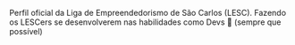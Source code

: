 Perfil oficial da Liga de Empreendedorismo de São Carlos (LESC).
Fazendo os LESCers se desenvolverem nas habilidades como Devs 🚀 (sempre que possível)

<!---
lesc-sanca/lesc-sanca is a ✨ special ✨ repository because its `README.md` (this file) appears on your GitHub profile.
You can click the Preview link to take a look at your changes.
--->
